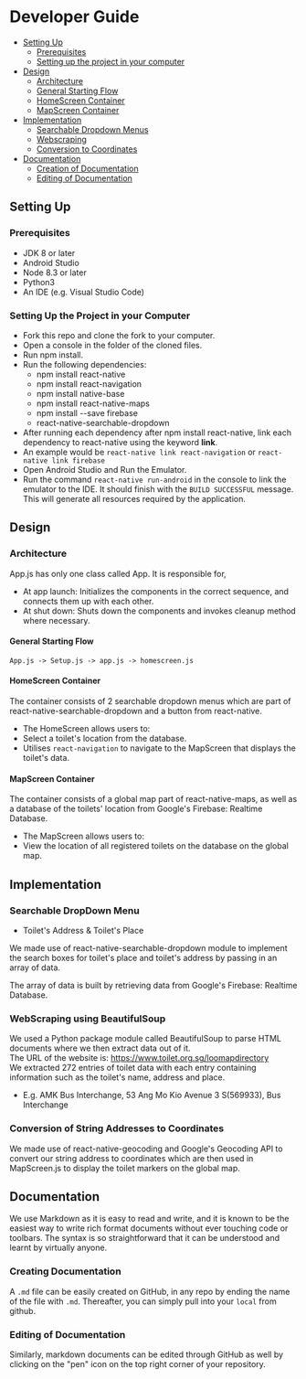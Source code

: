 # Developer Guide

* [Setting Up](#setting-up)
  * [Prerequisites](#prerequisites)
  * [Setting up the project in your computer](#setting-up-the-project-in-your-computer)
* [Design](#design)
  * [Architecture](#architecture)
  * [General Starting Flow](#general-starting-flow)
  * [HomeScreen Container](#homescreen-container)
  * [MapScreen Container](#mapscreen-container)
* [Implementation](#implementation)
  * [Searchable Dropdown Menus](#searchable-dropdown-menus)
  * [Webscraping](#webscraping-using-beautifulsoup)
  * [Conversion to Coordinates](#conversion-of-string-addresses-to-coordinates)
* [Documentation](#documentation)
  * [Creation of Documentation](#creating-documentation)
  * [Editing of Documentation](#editing-of-documentation)

## Setting Up  
### Prerequisites  
* JDK 8 or later
* Android Studio
* Node 8.3 or later
* Python3
* An IDE (e.g. Visual Studio Code)
### Setting Up the Project in your Computer
* Fork this repo and clone the fork to your computer.
* Open a console in the folder of the cloned files.
* Run npm install.
* Run the following dependencies:
  * npm install react-native
  * npm install react-navigation
  * npm install native-base
  * npm install react-native-maps
  * npm install --save firebase
  * react-native-searchable-dropdown
* After running each dependency after npm install react-native, link each dependency to react-native using the keyword **link**.
* An example would be `react-native link react-navigation` or `react-native link firebase`
* Open Android Studio and Run the Emulator.
* Run the command `react-native run-android` in the console to link the emulator to the IDE. It should finish with the `BUILD SUCCESSFUL` message. This will generate all resources required by the application.

## Design

### Architecture

App.js has only one class called App. It is responsible for,  
* At app launch: Initializes the components in the correct sequence, and connects them up with each other.
* At shut down: Shuts down the components and invokes cleanup method where necessary.

#### General Starting Flow

`App.js -> Setup.js -> app.js -> homescreen.js` 

#### HomeScreen Container

The container consists of 2 searchable dropdown menus which are part of react-native-searchable-dropdown and a button from react-native.

* The HomeScreen allows users to:
 * Select a toilet's location from the database.
 * Utilises `react-navigation` to navigate to the MapScreen that displays the toilet's data.

#### MapScreen Container

The container consists of a global map part of react-native-maps, as well as a database of the toilets' location from Google's Firebase: Realtime Database.

* The MapScreen allows users to:
 * View the location of all registered toilets on the database on the global map.

## Implementation

### Searchable DropDown Menu
* Toilet's Address & Toilet's Place

We made use of react-native-searchable-dropdown module to implement the search boxes for toilet's place and toilet's address by passing in an array of data.

The array of data is built by retrieving data from Google's Firebase: Realtime Database.

### WebScraping using BeautifulSoup

We used a Python package module called BeautifulSoup to parse HTML documents where we then extract data out of it.  
The URL of the website is: https://www.toilet.org.sg/loomapdirectory  
We extracted 272 entries of toilet data with each entry containing information such as the toilet's name, address and place.  
* E.g. AMK Bus Interchange, 53 Ang Mo Kio Avenue 3 S(569933), Bus Interchange

### Conversion of String Addresses to Coordinates

We made use of react-native-geocoding and Google's Geocoding API to convert our string address to coordinates which are then used in MapScreen.js to display the toilet markers on the global map.

## Documentation
We use Markdown as it is easy to read and write, and it is known to be the easiest way to write rich format documents without ever touching code or toolbars. The syntax is so straightforward that it can be understood and learnt by virtually anyone.

### Creating Documentation
A `.md` file can be easily created on GitHub, in any repo by ending the name of the file with `.md`. 
Thereafter, you can simply pull into your `local` from github.

### Editing of Documentation
Similarly, markdown documents can be edited through GitHub as well by clicking on the "pen" icon on the top right corner of your repository.  

